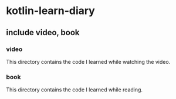 # kotlin-learn-diary
## include video, book
### video
This directory contains the code I learned while watching the video.
### book
This directory contains the code I learned while reading.
